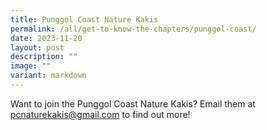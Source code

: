 ```yaml
---
title: Punggol Coast Nature Kakis
permalink: /all/get-to-know-the-chapters/punggol-coast/
date: 2023-11-20
layout: post
description: ""
image: ""
variant: markdown
---
```

<p>Want to join the Punggol Coast Nature Kakis? Email them at <a href="mailto:&quot;pcnaturekakis@gmail.com&quot;">pcnaturekakis@gmail.com</a> to find out more!</p>